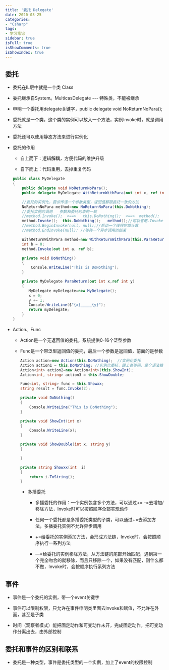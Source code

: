 ```yaml
---
title: '委托 Delegate'
date: 2020-03-25
categories:
- "Csharp"
tags:
- 学习笔记
sidebar: true
isFull: true
isShowComments: true
isShowIndex: true
---
```


## 委托

 - 委托在IL层中就是一个类 Class

 - 委托继承自System。MulticasDelegate  ---  特殊类，不能被继承

 - 申明一个委托用delegate关键字，public delegate void NoReturnNoPara();

 - 委托就是一个类，这个类的实例可以放入一个方法，实例Invoke时，就是调用方法

 - 委托还可以使用静态方法来进行实例化

 - 委托的作用
     
    - 自上而下：逻辑解耦，方便代码的维护升级

    - 自下而上：代码重用，去掉重复代码

     ```csharp
     public class MyDelegate
     {
         public delegate void NoReturnNoPara();
         public delegate MyDelegate WithReturnWithPara(out int x, ref int y);

         //委托的实例化，要求传递一个参数类型，返回值都跟委托一致的方法
         NoReturnNoPara method=new NoReturnNoPara(this.DoNothing);
         //委托实例的调用   参数和委托约束的一致
         //method.Invoke();  <==>   this.DoNothing();  <==>  method();   效果一致
         method.Invoke();  this.DoNothing();   method();//可以省略.Invoke
         //method.BeginInvoke(null, null);//启动一个线程完成计算
         //method.EndInvoke(null); //等待一个异步调用的结束

         WithReturnWithPara method=new WithReturnWithPara(this.ParaReturn);//必须严格一致
         int b = 0;
         method.Invoke(out int a, ref b);

         private void DoNothing()
         {
             Console.WriteLine("This is DoNothing");
         }

         private MyDelegate ParaReturn(out int x,ref int y)
         {
            MyDelegate myDelegate=new MyDelegate();
            x = 0;
            y += 1;
            Console.WriteLine($"{x}_____{y}");
            return myDelegate;
         }
     }
     ```

 - Action、Func

   - Action是一个无返回值的委托，系统提供0-16个泛型参数

   - Func是一个带泛型返回值的委托，最后一个参数是返回值，前面的是参数

       ```csharp
       Action action=new Action(this.DoNothing);  //实例化委托
       Action action1 = this.DoNothing; //实例化委托，跟上者等同，是个语法糖
       Action<int> action2=new Action<int>(this.ShowInt);
       Action<int, string> action3 = this.ShowDouble;

       Func<int, string> func = this.Showxx;
       string result = func.Invoke(2);
   
       private void DoNothing()
       {
           Console.WriteLine("This is DoNothing");
       }

       private void ShowInt(int x)
       {
           Console.WriteLine(x);
       }

       private void ShowDouble(int x, string y)
       {

       }

       private string Showxx(int  i)
       {
           return i.ToString();
       }
       ```

     - 多播委托

        - 多播委托的作用：一个实例包含多个方法，可以通过+=  -=去增加/移除方法，Invoke时可以按照顺序全部实现动作

        - 任何一个委托都是多播委托类型的子类，可以通过+=去添加方法，多播委托实例不允许异步调用

        - +=给委托的实例添加方法，会形成方法链，Invoke时，会按照顺序执行一系列方法

        - —=给委托的实例移除方法，从方法链的尾部开始匹配，遇到第一个完全吻合的就移除，而且只移除一个，如果没有匹配，则什么都不做，Invoke时，会按顺序执行系列方法

## 事件

 - 事件是一个委托的实例，带一个event关键字

 - 事件可以限制权限，只允许在事件申明类里面去Invoke和赋值，不允许在外面，甚至是子类

 - 时间（观察者模式）能把固定动作和可变动作未开，完成固定动作，把可变动作分离出去，由外部控制

## 委托和事件的区别和联系

 - 委托是一种类型，事件是委托类型的一个实例，加上了event的权限控制
